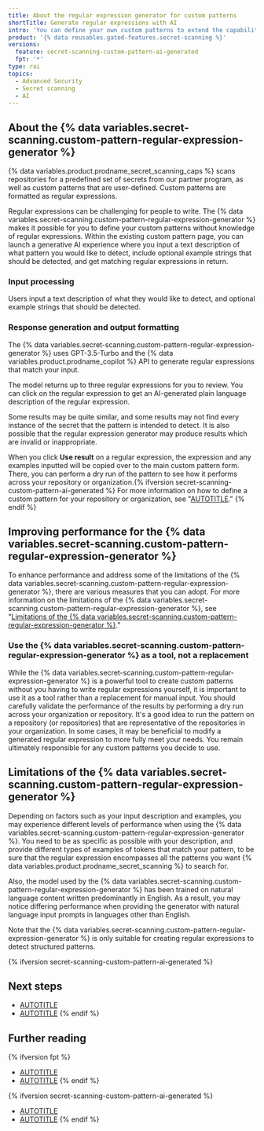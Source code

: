 ```yaml
---
title: About the regular expression generator for custom patterns
shortTitle: Generate regular expressions with AI
intro: 'You can define your own custom patterns to extend the capabilities of {% data variables.product.prodname_secret_scanning %} by generating one or more regular expressions for each pattern, using the {% data variables.secret-scanning.custom-pattern-regular-expression-generator %}.'
product: '{% data reusables.gated-features.secret-scanning %}'
versions:
  feature: secret-scanning-custom-pattern-ai-generated
  fpt: '*'
type: rai
topics:
  - Advanced Security
  - Secret scanning
  - AI
---
```


<!--Note on the versioning above ^. This article is visible to free, pro, team users for transparency. They cannot use the feature so `fpt` is not included in the feature definition.-->

## About the {% data variables.secret-scanning.custom-pattern-regular-expression-generator %}

{% data variables.product.prodname_secret_scanning_caps %} scans repositories for a predefined set of secrets from our partner program, as well as custom patterns that are user-defined. Custom patterns are formatted as regular expressions.

Regular expressions can be challenging for people to write. The {% data variables.secret-scanning.custom-pattern-regular-expression-generator %} makes it possible for you to define your custom patterns without knowledge of regular expressions. Within the existing custom pattern page, you can launch a generative AI experience where you input a text description of what pattern you would like to detect, include optional example strings that should be detected, and get matching regular expressions in return.

### Input processing

Users input a text description of what they would like to detect, and optional example strings that should be detected.

### Response generation and output formatting

The {% data variables.secret-scanning.custom-pattern-regular-expression-generator %} uses GPT-3.5-Turbo and the {% data variables.product.prodname_copilot %} API to generate regular expressions that match your input.

The model returns up to three regular expressions for you to review. You can click on the regular expression to get an AI-generated plain language description of the regular expression.

Some results may be quite similar, and some results may not find every instance of the secret that the pattern is intended to detect. It is also possible that the regular expression generator may produce results which are invalid or inappropriate.

When you click **Use result** on a regular expression, the expression and any examples inputted will be copied over to the main custom pattern form. There, you can perform a dry run of the pattern to see how it performs across your repository or organization.{% ifversion secret-scanning-custom-pattern-ai-generated %} For more information on how to define a custom pattern for your repository or organization, see "[AUTOTITLE](/code-security/secret-scanning/defining-custom-patterns-for-secret-scanning)." {% endif %}

## Improving performance for the {% data variables.secret-scanning.custom-pattern-regular-expression-generator %}

To enhance performance and address some of the limitations of the {% data variables.secret-scanning.custom-pattern-regular-expression-generator %}, there are various measures that you can adopt. For more information on the limitations of the {% data variables.secret-scanning.custom-pattern-regular-expression-generator %}, see "[Limitations of the {% data variables.secret-scanning.custom-pattern-regular-expression-generator %}](#limitations-of-the-regular-expression-generator)."

### Use the {% data variables.secret-scanning.custom-pattern-regular-expression-generator %} as a tool, not a replacement

While the {% data variables.secret-scanning.custom-pattern-regular-expression-generator %} is a powerful tool to create custom patterns without you having to write regular expressions yourself, it is important to use it as a tool rather than a replacement for manual input. You should carefully validate the performance of the results by performing a dry run across your organization or repository. It's a good idea to run the pattern on a repository (or repositories) that are representative of the repositories in your organization. In some cases, it may be beneficial to modify a generated regular expression to more fully meet your needs. You remain ultimately responsible for any custom patterns you decide to use.

## Limitations of the {% data variables.secret-scanning.custom-pattern-regular-expression-generator %}

Depending on factors such as your input description and examples, you may experience different levels of performance when using the {% data variables.secret-scanning.custom-pattern-regular-expression-generator %}. You need to be as specific as possible with your description, and provide different types of examples of tokens that match your pattern, to be sure that the regular expression encompasses all the patterns you want {% data variables.product.prodname_secret_scanning %} to search for.

Also, the model used by the {% data variables.secret-scanning.custom-pattern-regular-expression-generator %} has been trained on natural language content written predominantly in English. As a result, you may notice differing performance when providing the generator with natural language input prompts in languages other than English.

Note that the {% data variables.secret-scanning.custom-pattern-regular-expression-generator %} is only suitable for creating regular expressions to detect structured patterns.

{% ifversion secret-scanning-custom-pattern-ai-generated %}

## Next steps

* [AUTOTITLE](/code-security/secret-scanning/generating-regular-expressions-for-custom-patterns-with-ai)
* [AUTOTITLE](/code-security/secret-scanning/managing-alerts-from-secret-scanning)
{% endif %}

## Further reading

{% ifversion fpt %}
* [AUTOTITLE](/code-security/secret-scanning/about-secret-scanning)
* [AUTOTITLE](/code-security/secret-scanning/managing-alerts-from-secret-scanning)
{% endif %}

{% ifversion secret-scanning-custom-pattern-ai-generated %}
* [AUTOTITLE](/code-security/secret-scanning/defining-custom-patterns-for-secret-scanning)
* [AUTOTITLE](/code-security/secret-scanning/about-secret-scanning)
{% endif %}
